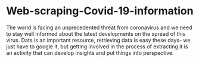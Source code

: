 # Web-scraping-Covid-19-information
The world is facing an unprecedented threat from coronavirus and we need to stay well informed about the latest developments on the spread of this virus. Data is an important resource, retrieving data is easy these days- we just have to google it, but getting involved in the process of extracting it is an activity that can develop insights and put things into perspective.
